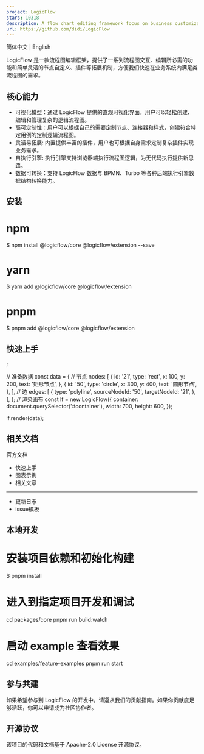 ```yaml
---
project: LogicFlow
stars: 10318
description: A flow chart editing framework focus on business customization.  专注于业务自定义的流程图编辑框架，支持实现脑图、ER图、UML、工作流等各种图编辑场景。
url: https://github.com/didi/LogicFlow
---
```


简体中文 | English

LogicFlow 是一款流程图编辑框架，提供了一系列流程图交互、编辑所必需的功能和简单灵活的节点自定义、插件等拓展机制，方便我们快速在业务系统内满足类流程图的需求。

核心能力
----

-   可视化模型：通过 LogicFlow 提供的直观可视化界面，用户可以轻松创建、编辑和管理复杂的逻辑流程图。
-   高可定制性：用户可以根据自己的需要定制节点、连接器和样式，创建符合特定用例的定制逻辑流程图。
-   灵活易拓展: 内置提供丰富的插件，用户也可根据自身需求定制复杂插件实现业务需求。
-   自执行引擎: 执行引擎支持浏览器端执行流程图逻辑，为无代码执行提供新思路。
-   数据可转换：支持 LogicFlow 数据与 BPMN、Turbo 等各种后端执行引擎数据结构转换能力。

安装
--

# npm
$ npm install @logicflow/core @logicflow/extension --save

# yarn
$ yarn add @logicflow/core @logicflow/extension

# pnpm
$ pnpm add @logicflow/core @logicflow/extension

快速上手
----

<!-- LogicFlow 容器 DOM-->
<div id\="container"\></div\>;

// 准备数据
const data \= {
  // 节点
  nodes: \[
    {
      id: '21',
      type: 'rect',
      x: 100,
      y: 200,
      text: '矩形节点',
    },
    {
      id: '50',
      type: 'circle',
      x: 300,
      y: 400,
      text: '圆形节点',
    },
  \],
  // 边
  edges: \[
    {
      type: 'polyline',
      sourceNodeId: '50',
      targetNodeId: '21',
    },
  \],
};
// 渲染画布
const lf \= new LogicFlow({
  container: document.querySelector('#container'),
  width: 700,
  height: 600,
});

lf.render(data);

相关文档
----

官方文档

-   快速上手
-   图表示例
-   相关文章

* * *

-   更新日志
-   issue模板

本地开发
----

# 安装项目依赖和初始化构建
$ pnpm install

# 进入到指定项目开发和调试
cd packages/core
pnpm run build:watch

# 启动 example 查看效果
cd examples/feature-examples
pnpm run start

参与共建
----

如果希望参与到 LogicFlow 的开发中，请遵从我们的贡献指南。如果你贡献度足够活跃，你可以申请成为社区协作者。

开源协议
----

该项目的代码和文档基于 Apache-2.0 License 开源协议。
